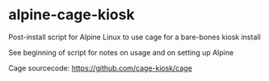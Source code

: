 # alpine-cage-kiosk
Post-install script for Alpine Linux to use cage for a bare-bones kiosk install

See beginning of script for notes on usage and on setting up Alpine

Cage sourcecode: https://github.com/cage-kiosk/cage
